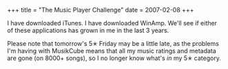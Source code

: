 +++
title = "The Music Player Challenge"
date = 2007-02-08
+++

I have downloaded iTunes. I have downloaded WinAmp. We'll see if either of these applications has grown in me in the last 3 years.

Please note that tomorrow's 5✭ Friday may be a little late, as the problems I'm having with MusikCube means that all my music ratings and metadata are gone (on 8000+ songs), so I no longer know what's _in_ my 5✭ category.
